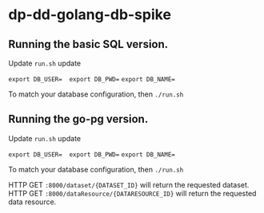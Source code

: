 # dp-dd-golang-db-spike

## Running the basic SQL version.

Update `run.sh` update 

`export DB_USER=  export DB_PWD=`  `export DB_NAME=`

To match your database configuration, then `./run.sh`

## Running the go-pg version.

Update `run.sh` update 

`export DB_USER=  export DB_PWD=`  `export DB_NAME=`

To match your database configuration, then `./run.sh`

HTTP GET `:8000/dataset/{DATASET_ID}` will return the requested dataset.<br/>
HTTP GET `:8000/dataResource/{DATARESOURCE_ID}` will return the requested data resource.
